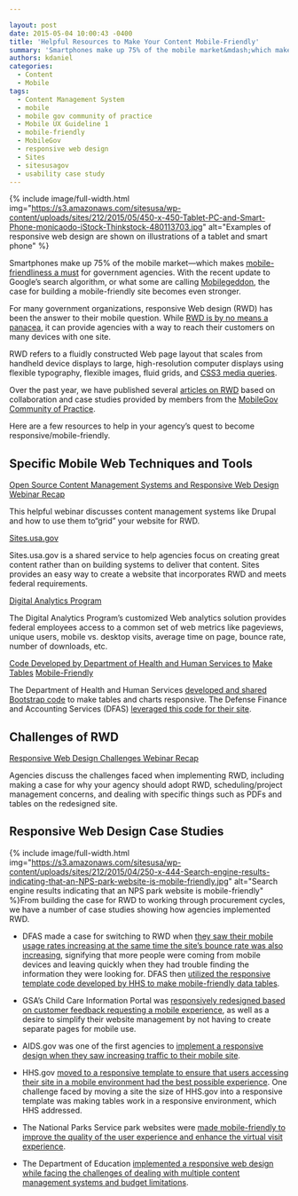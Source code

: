 ```yaml
---

layout: post
date: 2015-05-04 10:00:43 -0400
title: 'Helpful Resources to Make Your Content Mobile-Friendly'
summary: 'Smartphones make up 75% of the mobile market&mdash;which makes mobile-friendliness a must for government agencies. With the recent update to Google&rsquo;s search algorithm, or what some are calling Mobilegeddon, the case for building a mobile-friendly site becomes even stronger. For many government organizations, responsive Web design (RWD) has been the answer to their mobile question.'
authors: kdaniel
categories:
  - Content
  - Mobile
tags:
  - Content Management System
  - mobile
  - mobile gov community of practice
  - Mobile UX Guideline 1
  - mobile-friendly
  - MobileGov
  - responsive web design
  - Sites
  - sitesusagov
  - usability case study
---
```



{% include image/full-width.html img="https://s3.amazonaws.com/sitesusa/wp-content/uploads/sites/212/2015/05/450-x-450-Tablet-PC-and-Smart-Phone-monicaodo-iStock-Thinkstock-480113703.jpg" alt="Examples of responsive web design are shown on illustrations of a tablet and smart phone" %} 

Smartphones make up 75% of the mobile market—which makes [mobile-friendliness a must](https://www.WHATEVER/2015/03/31/trends-on-tuesday-smartphone-market-growth-makes-mobile-friendly-a-must/) for government agencies. With the recent update to Google’s search algorithm, or what some are calling [Mobilegeddon](https://www.WHATEVER/2015/04/15/mobilegeddon-government-edition/), the case for building a mobile-friendly site becomes even stronger.

For many government organizations, responsive Web design (RWD) has been the answer to their mobile question. While [RWD is by no means a panacea](http://www.smashingmagazine.com/2014/07/22/responsive-web-design-should-not-be-your-only-mobile-strategy/), it can provide agencies with a way to reach their customers on many devices with one site.

RWD refers to a fluidly constructed Web page layout that scales from handheld device displays to large, high-resolution computer displays using flexible typography, flexible images, fluid grids, and [CSS3 media queries](http://www.w3.org/TR/css3-mediaqueries/).

Over the past year, we have published several [articles on RWD](https://www.WHATEVER/tag/responsive-web-design/) based on collaboration and case studies provided by members from the [MobileGov Community of Practice](https://www.WHATEVER/communities/mobile/).

Here are a few resources to help in your agency&#8217;s quest to become responsive/mobile-friendly.

## **Specific Mobile Web Techniques and Tools**

[Open Source Content Management Systems and Responsive Web Design Webinar Recap](https://www.WHATEVER/2014/09/03/mobile-web-templates-how-to-use-open-source-cms-to-implement-responsive-web-design-webinar-recap/)
  
This helpful webinar discusses content management systems like Drupal and how to use them to“grid” your website for RWD.

[Sites.usa.gov](https://sites.usa.gov/)
  
Sites.usa.gov is a shared service to help agencies focus on creating great content rather than on building systems to deliver that content. Sites provides an easy way to create a website that incorporates RWD and meets federal requirements.

[Digital Analytics Program](https://www.WHATEVER/2015/03/04/what-is-the-digital-analytics-program-dap/)
  
The Digital Analytics Program&#8217;s customized Web analytics solution provides federal employees access to a common set of web metrics like pageviews, unique users, mobile vs. desktop visits, average time on page, bounce rate, number of downloads, etc.

[Code Developed by Department of Health and Human Services to](https://github.com/HHS/HHS-Responsive-Design) [Make](https://github.com/HHS/HHS-Responsive-Design) [Tables](https://github.com/HHS/HHS-Responsive-Design) [Mobile-Friendly](https://github.com/HHS/HHS-Responsive-Design)
  
The Department of Health and Human Services [developed and shared Bootstrap code](https://www.WHATEVER/2014/10/30/hhs-conquers-tables-in-a-responsive-design/) to make tables and charts responsive. The Defense Finance and Accounting Services (DFAS) [leveraged this code for their site](https://www.WHATEVER/2014/12/11/defense-finance-accounting-services-use-hhs-code-to-make-mobile-friendly-tables/).

## **Challenges of RWD**

[Responsive Web Design Challenges Webinar Recap](https://www.WHATEVER/2014/10/21/responsive-web-design-challenges-webinar-recap/)
  
Agencies discuss the challenges faced when implementing RWD, including making a case for why your agency should adopt RWD, scheduling/project management concerns, and dealing with specific things such as PDFs and tables on the redesigned site.

## **Responsive Web Design Case Studies**


{% include image/full-width.html img="https://s3.amazonaws.com/sitesusa/wp-content/uploads/sites/212/2015/04/250-x-444-Search-engine-results-indicating-that-an-NPS-park-website-is-mobile-friendly.jpg" alt="Search engine results indicating that an NPS park website is mobile-friendly" %}From building the case for RWD to working through procurement cycles, we have a number of case studies showing how agencies implemented RWD.

  * DFAS made a case for switching to RWD when [they saw their mobile usage rates increasing at the same time the site’s bounce rate was also increasing](https://www.WHATEVER/2014/10/21/responsive-web-design-challenges-webinar-recap/), signifying that more people were coming from mobile devices and leaving quickly when they had trouble finding the information they were looking for. DFAS then [utilized the responsive template code developed by HHS to make mobile-friendly data tables](https://www.WHATEVER/2014/12/11/defense-finance-accounting-services-use-hhs-code-to-make-mobile-friendly-tables/).

  * GSA’s Child Care Information Portal was [responsively redesigned based on customer feedback requesting a mobile experience](https://www.WHATEVER/2012/10/25/gsas-child-care-information-portal/), as well as a desire to simplify their website management by not having to create separate pages for mobile use.

  * AIDS.gov was one of the first agencies to [implement a responsive design when they saw increasing traffic to their mobile site](https://www.WHATEVER/2012/07/11/aids-gov-responsive-design/).

  * HHS.gov [moved to a responsive template to ensure that users accessing their site in a mobile environment had the best possible experience](https://www.WHATEVER/2014/10/30/hhs-conquers-tables-in-a-responsive-design/). One challenge faced by moving a site the size of HHS.gov into a responsive template was making tables work in a responsive environment, which HHS addressed.

  * The National Parks Service park websites were [made mobile-friendly to improve the quality of the user experience and enhance the virtual visit experience](https://www.WHATEVER/2015/04/30/mobile-friendly-park-websites-on-nps-gov/).

  * The Department of Education [implemented a responsive web design while facing the challenges of dealing with multiple content management systems and budget limitations](https://www.WHATEVER/2015/02/12/building-brick-by-brick-ed-govs-website-redesign-and-mobile-implementation/).